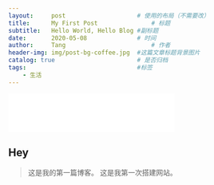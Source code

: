 ```yaml
---
layout:     post   				    # 使用的布局（不需要改）
title:      My First Post 				# 标题 
subtitle:   Hello World, Hello Blog #副标题
date:       2020-05-08 				# 时间
author:     Tang 						# 作者
header-img: img/post-bg-coffee.jpg 	#这篇文章标题背景图片
catalog: true 						# 是否归档
tags:								#标签
    - 生活
---
```



<iframe frameborder="0" border="1" 
            marginwidth="0" marginheight="0" 
            width=333 height=77 
            src="//music.163.com/outchain/player?type=2&id=33166539&auto=1&height=66">
    </iframe>




## Hey
>这是我的第一篇博客。
>这是我第一次搭建网站。
